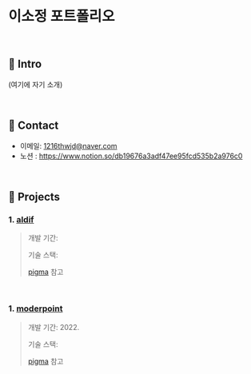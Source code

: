 <h1>이소정 포트폴리오</h1>

</br>

## :pushpin: Intro
(여기에 자기 소개)

</br>

 ## :pushpin: Contact
- 이메일: 1216thwjd@naver.com
- 노션 : https://www.notion.so/db19676a3adf47ee95fcd535b2a976c0

</br>

## :pushpin: Projects
### 1. [aldif]()
>개발 기간: 
>  
>기술 스택:  
>
>  
>[pigma](https://www.figma.com/proto/VaDGw237loI9KtvaaqdFv6/ALTDIF?node-id=1%3A2&scaling=min-zoom&page-id=0%3A1) 참고

</br>

### 1. [moderpoint]()
>개발 기간: 2022. 
>  
>기술 스택:  
>
>  
>[pigma](https://www.figma.com/proto/VaDGw237loI9KtvaaqdFv6/ALTDIF?node-id=1%3A2&scaling=min-zoom&page-id=0%3A1) 참고
